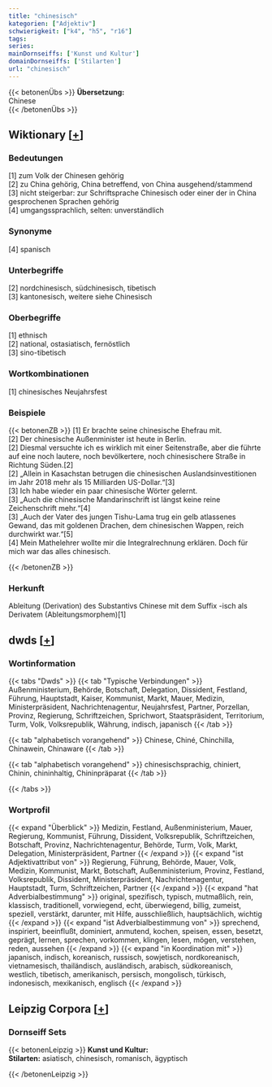 ```yaml
---
title: "chinesisch"
kategorien: ["Adjektiv"]
schwierigkeit: ["k4", "h5", "r16"]
tags:
series:
mainDornseiffs: ['Kunst und Kultur']
domainDornseiffs: ['Stilarten']
url: "chinesisch"
---
```


{{< betonenÜbs >}}
**Übersetzung:**  
Chinese  
{{< /betonenÜbs >}}

## Wiktionary [[+](https://de.wiktionary.org/wiki/chinesisch)]

### Bedeutungen
[1] zum Volk der Chinesen gehörig  
[2] zu China gehörig, China betreffend, von China ausgehend/stammend  
[3] nicht steigerbar: zur Schriftsprache Chinesisch oder einer der in China gesprochenen Sprachen gehörig  
[4] umgangssprachlich, selten: unverständlich  

### Synonyme
[4] spanisch  

### Unterbegriffe
[2] nordchinesisch, südchinesisch, tibetisch  
[3] kantonesisch, weitere siehe Chinesisch  

### Oberbegriffe
[1] ethnisch  
[2] national, ostasiatisch, fernöstlich  
[3] sino-tibetisch  

### Wortkombinationen
[1] chinesisches Neujahrsfest  

### Beispiele
{{< betonenZB >}}
[1] Er brachte seine chinesische Ehefrau mit.  
[2] Der chinesische Außenminister ist heute in Berlin.  
[2] Diesmal versuchte ich es wirklich mit einer Seitenstraße, aber die führte auf eine noch lautere, noch bevölkertere, noch chinesischere Straße in Richtung Süden.[2]  
[2] „Allein in Kasachstan betrugen die chinesischen Auslandsinvestitionen im Jahr 2018 mehr als 15 Milliarden US-Dollar.“[3]  
[3] Ich habe wieder ein paar chinesische Wörter gelernt.  
[3] „Auch die chinesische Mandarinschrift ist längst keine reine Zeichenschrift mehr.“[4]  
[3] „Auch der Vater des jungen Tishu-Lama trug ein gelb atlassenes Gewand, das mit goldenen Drachen, dem chinesischen Wappen, reich durchwirkt war.“[5]  
[4] Mein Mathelehrer wollte mir die Integralrechnung erklären. Doch für mich war das alles chinesisch.  

{{< /betonenZB >}}
### Herkunft
Ableitung (Derivation) des Substantivs Chinese mit dem Suffix -isch als Derivatem (Ableitungsmorphem)[1]  



## dwds [[+](https://www.dwds.de/wb/chinesisch)]

### Wortinformation
{{< tabs "Dwds" >}}
{{< tab "Typische Verbindungen" >}}
Außenministerium, Behörde, Botschaft, Delegation, Dissident, Festland, Führung, Hauptstadt, Kaiser, Kommunist, Markt, Mauer, Medizin, Ministerpräsident, Nachrichtenagentur, Neujahrsfest, Partner, Porzellan, Provinz, Regierung, Schriftzeichen, Sprichwort, Staatspräsident, Territorium, Turm, Volk, Volksrepublik, Währung, indisch, japanisch
{{< /tab >}}

{{< tab "alphabetisch vorangehend" >}}
Chinese, Chiné, Chinchilla, Chinawein, Chinaware
{{< /tab >}}

{{< tab "alphabetisch vorangehend" >}}
chinesischsprachig, chiniert, Chinin, chininhaltig, Chininpräparat
{{< /tab >}}

{{< /tabs >}}

### Wortprofil
{{< expand "Überblick" >}} Medizin, Festland, Außenministerium, Mauer, Regierung, Kommunist, Führung, Dissident, Volksrepublik, Schriftzeichen, Botschaft, Provinz, Nachrichtenagentur, Behörde, Turm, Volk, Markt, Delegation, Ministerpräsident, Partner {{< /expand >}}
{{< expand "ist Adjektivattribut von" >}} Regierung, Führung, Behörde, Mauer, Volk, Medizin, Kommunist, Markt, Botschaft, Außenministerium, Provinz, Festland, Volksrepublik, Dissident, Ministerpräsident, Nachrichtenagentur, Hauptstadt, Turm, Schriftzeichen, Partner {{< /expand >}}
{{< expand "hat Adverbialbestimmung" >}} original, spezifisch, typisch, mutmaßlich, rein, klassisch, traditionell, vorwiegend, echt, überwiegend, billig, zumeist, speziell, verstärkt, darunter, mit Hilfe, ausschließlich, hauptsächlich, wichtig {{< /expand >}}
{{< expand "ist Adverbialbestimmung von" >}} sprechend, inspiriert, beeinflußt, dominiert, anmutend, kochen, speisen, essen, besetzt, geprägt, lernen, sprechen, vorkommen, klingen, lesen, mögen, verstehen, reden, aussehen {{< /expand >}}
{{< expand "in Koordination mit" >}} japanisch, indisch, koreanisch, russisch, sowjetisch, nordkoreanisch, vietnamesisch, thailändisch, ausländisch, arabisch, südkoreanisch, westlich, tibetisch, amerikanisch, persisch, mongolisch, türkisch, indonesisch, mexikanisch, englisch {{< /expand >}}

## Leipzig Corpora [[+](https://corpora.uni-leipzig.de/en/res?word=chinesisch&corpusId=deu_newscrawl-public_2018)]

### Dornseiff Sets
{{< betonenLeipzig >}}
**Kunst und Kultur:**  
**Stilarten:** asiatisch, chinesisch, romanisch, ägyptisch  

{{< /betonenLeipzig >}}
